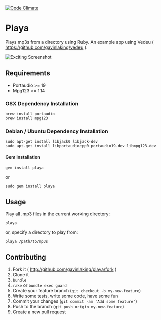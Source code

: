 [![Code Climate](https://codeclimate.com/github/gavinlaking/playa.png)](https://codeclimate.com/github/gavinlaking/playa)

# Playa

Plays mp3s from a directory using Ruby. An example app using Vedeu ( https://github.com/gavinlaking/vedeu ).

![Exciting Screenshot](https://raw.github.com/gavinlaking/playa/master/screenshot.png)


## Requirements

- Portaudio >= 19
- Mpg123 >= 1.14


### OSX Dependency Installation

    brew install portaudio
    brew install mpg123

### Debian / Ubuntu Dependency Installation

    sudo apt-get install libjack0 libjack-dev
    sudo apt-get install libportaudiocpp0 portaudio19-dev libmpg123-dev

#### Gem Installation

    gem install playa

or

    sudo gem install playa


## Usage

Play all .mp3 files in the current working directory:

    playa

or, specify a directory to play from:

    playa /path/to/mp3s


## Contributing

1. Fork it ( http://github.com/gavinlaking/playa/fork )
2. Clone it
3. `bundle`
4. `rake` or `bundle exec guard`
5. Create your feature branch (`git checkout -b my-new-feature`)
6. Write some tests, write some code, have some fun
7. Commit your changes (`git commit -am 'Add some feature'`)
8. Push to the branch (`git push origin my-new-feature`)
9. Create a new pull request
